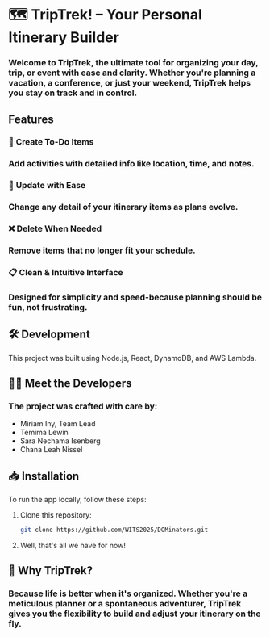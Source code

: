 # 🗺️ **TripTrek! – Your Personal Itinerary Builder**

### Welcome to **TripTrek**, the ultimate tool for organizing your day, trip, or event with ease and clarity. Whether you're planning a vacation, a conference, or just your weekend, **TripTrek** helps you stay on track and in control.


## **Features**

### 📝 **Create To-Do Items**
### Add activities with detailed info like **location**, **time**, and **notes**.

### 🔄 **Update with Ease**
### Change any detail of your itinerary items as plans evolve.

### ❌ **Delete When Needed**
### Remove items that no longer fit your schedule.

### 📋 **Clean & Intuitive Interface**
### Designed for simplicity and speed-because planning should be fun, not frustrating.

## 🛠️ **Development**
This project was built using Node.js, React, DynamoDB, and AWS Lambda. 

## 👩‍💻 **Meet the Developers**
### The project was crafted with care by:

+ Miriam Iny, Team Lead
+ Temima Lewin
+ Sara Nechama Isenberg
+ Chana Leah Nissel

## 📥 **Installation**

To run the app locally, follow these steps:

1. Clone this repository:
   ```bash
   git clone https://github.com/WITS2025/DOMinators.git

2. Well, that's all we have for now!

## 📌 **Why TripTrek?**
### Because life is better when it's organized. Whether you're a meticulous planner or a spontaneous adventurer, **TripTrek** gives you the flexibility to build and adjust your itinerary on the fly.